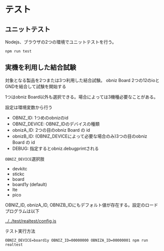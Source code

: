 # テスト

## ユニットテスト

Nodejs、ブラウザの2つの環境でユニットテストを行う。

```shell
npm run test
```

## 実機を利用した結合試験

対象となる製品を2つまたは3つ利用した結合試験。
obniz Board 2つの12のioとGNDを結合して試験を開始する

1つはobniz Board以外も選択できる。場合によっては3機種必要なことがある。

設定は環境変数から行う

- OBNIZ_ID: 1つめのobnizのid
- OBNIZ_DEVICE: OBNIZ_IDのデバイスの種類
- obnizA_ID: 2つの目のobniz Board の id
- obnizB_ID: (OBNIZ_DEVICEによって必要な場合のみ)3つの目のobniz Board の id
- DEBUG: 指定するとobniz.debugprintされる

`OBNIZ_DEVICE`選択肢

- devkitc
- stickc
- board
- board1y (default)
- lte
- pico

OBNIZ_ID, obnizA_ID, OBNIZB_IDにもデフォルト値が存在する。設定のロードプログラムは以下

[../../test/realtest/config.js](../../test/realtest/config.js) 

テスト実行方法

```shell
OBNIZ_DEVICE=board1y OBNIZ_ID=00000000 OBNIZA_ID=00000001 npm run realtest
```